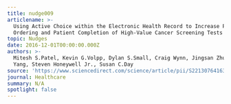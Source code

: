 ```yaml
---
title: nudge009
articlename: >-
  Using Active Choice within the Electronic Health Record to Increase Physician
  Ordering and Patient Completion of High-Value Cancer Screening Tests
topic: Nudges
date: 2016-12-01T00:00:00.000Z
authors: >-
  Mitesh S.Patel, Kevin G.Volpp, Dylan S.Small, Craig Wynn, Jingsan Zhu, Lin
  Yang, Steven Honeywell Jr., Susan C.Day
source: 'https://www.sciencedirect.com/science/article/pii/S2213076416300689'
journal: Healthcare
summary: N/A
spotlight: false
---
```


